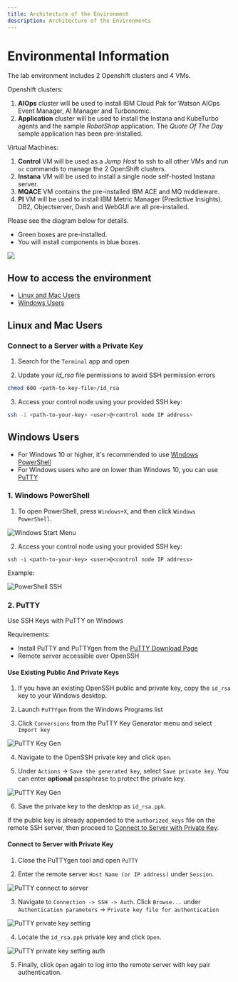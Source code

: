 ```yaml
---
title: Architecture of the Environment
description: Architecture of the Environments
---
```


# Environmental Information

The lab environment includes 2 Openshift clusters and 4 VMs.

Openshift clusters:

1. **AIOps** cluster will be used to install IBM Cloud Pak for Watson AIOps
   Event Manager, AI Manager and Turbonomic.
2. **Application** cluster will be used to install the Instana and KubeTurbo
   agents and the sample _RobotShop_ application. The _Quote Of The Day_ sample
   application has been pre-installed.

Virtual Machines:

1. **Control** VM will be used as a _Jump Host_ to ssh to all other VMs and run
   `oc` commands to manage the 2 OpenShift clusters.
2. **Instana** VM will be used to install a single node self-hosted Instana
   server.
3. **MQACE** VM contains the pre-installed IBM ACE and MQ middleware.
4. **PI** VM will be used to install IBM Metric Manager (Predictive Insights).
   DB2, Objectserver, Dash and WebGUI are all pre-installed.

Please see the diagram below for details.

- Green boxes are pre-installed.
- You will install components in blue boxes.

![](images/overview-env.png)

## How to access the environment

- [Linux and Mac Users](#linux-and-mac-users)
- [Windows Users](#windows-users)

## Linux and Mac Users

### Connect to a Server with a Private Key

1. Search for the `Terminal` app and open

2. Update your _id_rsa_ file permissions to avoid SSH permission errors

```sh
chmod 600 <path-to-key-file>/id_rsa
```

3. Access your control node using your provided SSH key:

```sh
ssh -i <path-to-your-key> <user>@<control node IP address>
```

## Windows Users

- For Windows 10 or higher, it's recommended to use
  [Windows PowerShell](#1-windows-powershell)
- For Windows users who are on lower than Windows 10, you can use
  [PuTTY](#2-putty)

### 1. Windows PowerShell

1. To open PowerShell, press `Windows+X`, and then click `Windows PowerShell`.

![Windows Start Menu](images/windowspowershell-1.png)

2. Access your control node using your provided SSH key:

```
ssh -i <path-to-your-key> <user>@<control node IP address>
```

Example:

![PowerShell SSH](images/windowspowershell-2.png)

### 2. PuTTY

Use SSH Keys with PuTTY on Windows

Requirements:

- Install PuTTY and PuTTYgen from the
  [PuTTY Download Page](https://www.chiark.greenend.org.uk/~sgtatham/putty/latest.html)
- Remote server accessible over OpenSSH

#### Use Existing Public And Private Keys

1. If you have an existing OpenSSH public and private key, copy the `id_rsa` key
   to your Windows desktop.

2. Launch `PuTTYgen` from the Windows Programs list

3. Click `Conversions` from the PuTTY Key Generator menu and select `Import key`

![PuTTY Key Gen](images/puttygen-1.png)

4. Navigate to the OpenSSH private key and click `Open`.

5. Under `Actions` -> `Save the generated key`, select `Save private key`. You
   can enter **optional** passphrase to protect the private key.

![PuTTY Key Gen](images/puttygen-2.png)

6. Save the private key to the desktop as `id_rsa.ppk`.

If the public key is already appended to the `authorized_keys` file on the
remote SSH server, then proceed to
[Connect to Server with Private Key](#connect-to-server-with-private-key).

#### Connect to Server with Private Key

1. Close the PuTTYgen tool and open `PuTTY`

2. Enter the remote server `Host Name (or IP address)` under `Session`.

![PuTTY connect to server](images/putty-1.png)

3. Navigate to `Connection -> SSH -> Auth`. Click `Browse...` under
   `Authentication parameters` -> `Private key file for authentication`

![PuTTY private key setting](images/putty-2.png)

4. Locate the `id_rsa.ppk` private key and click `Open`.

![PuTTY private key setting auth](images/putty-3.png)

5. Finally, click `Open` again to log into the remote server with key pair
   authentication.
